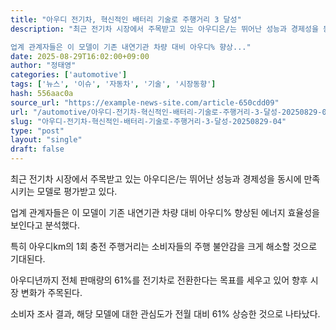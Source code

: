 ```yaml
---
title: "아우디 전기차, 혁신적인 배터리 기술로 주행거리 3 달성"
description: "최근 전기차 시장에서 주목받고 있는 아우디은/는 뛰어난 성능과 경제성을 동시에 만족시키는 모델로 평가받고 있다.

업계 관계자들은 이 모델이 기존 내연기관 차량 대비 아우디% 향상..."
date: 2025-08-29T16:02:00+09:00
author: "정태영"
categories: ['automotive']
tags: ['뉴스', '이슈', '자동차', '기술', '시장동향']
hash: 556aac0a
source_url: "https://example-news-site.com/article-650cdd09"
url: "/automotive/아우디-전기차-혁신적인-배터리-기술로-주행거리-3-달성-20250829-04/"
slug: "아우디-전기차-혁신적인-배터리-기술로-주행거리-3-달성-20250829-04"
type: "post"
layout: "single"
draft: false
---
```


최근 전기차 시장에서 주목받고 있는 아우디은/는 뛰어난 성능과 경제성을 동시에 만족시키는 모델로 평가받고 있다.

업계 관계자들은 이 모델이 기존 내연기관 차량 대비 아우디% 향상된 에너지 효율성을 보인다고 분석했다.

특히 아우디km의 1회 충전 주행거리는 소비자들의 주행 불안감을 크게 해소할 것으로 기대된다.

아우디년까지 전체 판매량의 61%를 전기차로 전환한다는 목표를 세우고 있어 향후 시장 변화가 주목된다.

소비자 조사 결과, 해당 모델에 대한 관심도가 전월 대비 61% 상승한 것으로 나타났다.
